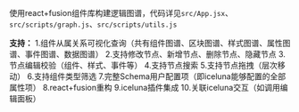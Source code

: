 使用react+fusion组件库构建逻辑图谱，代码详见`src/App.jsx`、`src/scripts/graph.js`、`src/scripts/utils.js`

**支持：**
1.组件从属关系可视化查询（共有组件图谱、区块图谱、样式图谱、属性图谱、事件图谱、数据图谱）
2.支持修改节点、新增节点、删除节点、隐藏节点
3.节点编辑校验（组件、样式、事件等）
4.支持节点搜索
5.支持节点拖拽（层次移动）
6.支持组件类型筛选
7.完整Schema用户配置项（即iceluna能够配置的全部属性项）
8.react+fusion重构
9.iceluna插件集成
10.关联iceluna交互（如调用编辑面板）